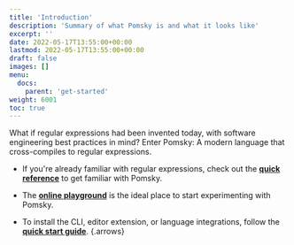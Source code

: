 ```yaml
---
title: 'Introduction'
description: 'Summary of what Pomsky is and what it looks like'
excerpt: ''
date: 2022-05-17T13:55:00+00:00
lastmod: 2022-05-17T13:55:00+00:00
draft: false
images: []
menu:
  docs:
    parent: 'get-started'
weight: 6001
toc: true
---
```


What if regular expressions had been invented today, with software engineering best practices in mind? Enter Pomsky: A modern language that cross-compiles to regular expressions.

- If you're already familiar with regular expressions, check out the **[quick reference](/docs/get-started/quick-reference)** to get familiar with Pomsky.

- The **<a href="https://playground.pomsky-lang.org" target="_blank">online playground</a>** is the ideal place to start experimenting with Pomsky.

- To install the CLI, editor extension, or language integrations, follow the **[quick start guide](/docs/get-started/quick-start)**.
  {.arrows}
